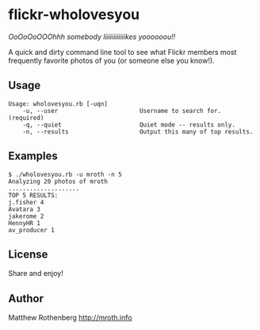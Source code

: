 # flickr-wholovesyou

_OoOoOoOOOhhh somebody liiiiiiiiiiiikes yoooooou!!_

A quick and dirty command line tool to see what Flickr members most frequently favorite photos of you (or someone else you know!).

## Usage

	Usage: wholovesyou.rb [-uqn]
	    -u, --user                       Username to search for. (required)
	    -q, --quiet                      Quiet mode -- results only.
	    -n, --results                    Output this many of top results.

## Examples

	$ ./wholovesyou.rb -u mroth -n 5
	Analyzing 20 photos of mroth
	....................
	TOP 5 RESULTS:
	j.fisher 4
	Avatara 3
	jakerome 2
	HennyHR 1
	av_producer 1

## License
Share and enjoy!

## Author
Matthew Rothenberg
http://mroth.info
